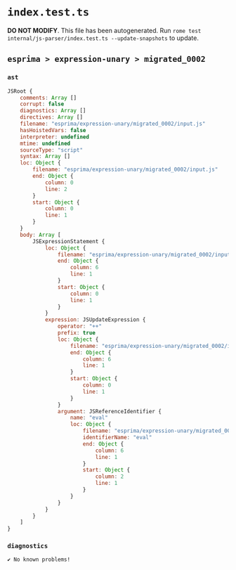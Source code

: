 # `index.test.ts`

**DO NOT MODIFY**. This file has been autogenerated. Run `rome test internal/js-parser/index.test.ts --update-snapshots` to update.

## `esprima > expression-unary > migrated_0002`

### `ast`

```javascript
JSRoot {
	comments: Array []
	corrupt: false
	diagnostics: Array []
	directives: Array []
	filename: "esprima/expression-unary/migrated_0002/input.js"
	hasHoistedVars: false
	interpreter: undefined
	mtime: undefined
	sourceType: "script"
	syntax: Array []
	loc: Object {
		filename: "esprima/expression-unary/migrated_0002/input.js"
		end: Object {
			column: 0
			line: 2
		}
		start: Object {
			column: 0
			line: 1
		}
	}
	body: Array [
		JSExpressionStatement {
			loc: Object {
				filename: "esprima/expression-unary/migrated_0002/input.js"
				end: Object {
					column: 6
					line: 1
				}
				start: Object {
					column: 0
					line: 1
				}
			}
			expression: JSUpdateExpression {
				operator: "++"
				prefix: true
				loc: Object {
					filename: "esprima/expression-unary/migrated_0002/input.js"
					end: Object {
						column: 6
						line: 1
					}
					start: Object {
						column: 0
						line: 1
					}
				}
				argument: JSReferenceIdentifier {
					name: "eval"
					loc: Object {
						filename: "esprima/expression-unary/migrated_0002/input.js"
						identifierName: "eval"
						end: Object {
							column: 6
							line: 1
						}
						start: Object {
							column: 2
							line: 1
						}
					}
				}
			}
		}
	]
}
```

### `diagnostics`

```
✔ No known problems!

```
